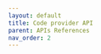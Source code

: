 ```yaml
---
layout: default
title: Code provider API
parent: APIs References
nav_order: 2
---
```

<head>
  <meta charset="utf-8" />
  <meta name="viewport" content="width=device-width, initial-scale=1" />
  <meta
    name="description"
    content="SwaggerUI"
  />
  <title>SwaggerUI</title>
  <link rel="stylesheet" href="https://unpkg.com/swagger-ui-dist@4.5.0/swagger-ui.css" />
</head>
<body>
<div id="swagger-ui"></div>
<script src="https://unpkg.com/swagger-ui-dist@4.5.0/swagger-ui-bundle.js" crossorigin></script>
<script>
  window.onload = () => {
    window.ui = SwaggerUIBundle({
      /* url: 'https://api-dev.datavillage.me/docs/data-cage-swagger.yaml',
       hardcode permalink to latest main version in the dv-platform codebase */
      url: 'https://raw.githubusercontent.com/datavillage-me/dv-platform/main/packages/api/static/data-cage-swagger.yaml?token=GHSAT0AAAAAAB24CMDQVKBZSMGEMDX2UHDEY357FMA',
      dom_id: '#swagger-ui',
    });
  };
</script>
</body>